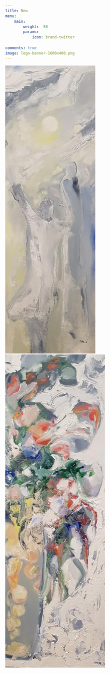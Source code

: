 ```yaml
---
title: New
menu:
    main: 
        weight: -50
        params:
            icon: brand-twitter

comments: true
image: logo-banner-1600x400.png
---
```


![Photo by Florian Klauer on Unsplash](20191228_174542.jpg)  ![Photo by Luca Bravo on Unsplash](20191228_174435.jpg) 
